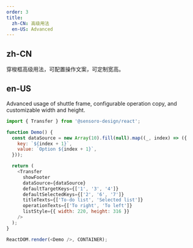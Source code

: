 ```yaml
---
order: 3
title:
  zh-CN: 高级用法
  en-US: Advanced
---
```


## zh-CN

穿梭框高级用法，可配置操作文案，可定制宽高。

## en-US

Advanced usage of shuttle frame, configurable operation copy, and customizable width and height.

```js
import { Transfer } from '@sensoro-design/react';

function Demo() {
  const dataSource = new Array(10).fill(null).map((_, index) => ({
    key: `${index + 1}`,
    value: `Option ${index + 1}`,
  }));

  return (
    <Transfer
      showFooter
      dataSource={dataSource}
      defaultTargetKeys={['1', '3', '4']}
      defaultSelectedKeys={['2', '6', '7']}
      titleTexts={['To-do list', 'Selected list']}
      operationTexts={['To right', 'To left']}
      listStyle={{ width: 220, height: 316 }}
    />
  );
}

ReactDOM.render(<Demo />, CONTAINER);
```
